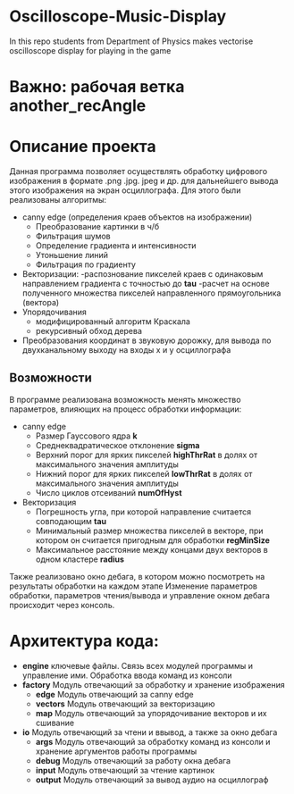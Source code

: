 # Oscilloscope-Music-Display
In this repo students from Department of Physics makes vectorise oscilloscope  display for playing in the game

# Важно: рабочая ветка another_recAngle

# Описание проекта
Данная программа позволяет осуществлять обработку цифрового изображения в формате .png .jpg. jpeg и др. для дальнейшего вывода этого изображения на экран осциллографа.
Для этого были реализованы алгоритмы:
- canny edge (определения краев объектов на изображении)
    - Преобразование картинки в ч/б
    - Фильтрация шумов
    - Определение градиента и интенсивности
    - Утоньшение линий
    - Фильтрация по градиенту
- Векторизации: 
    -распознование пикселей краев с одинаковым направлением градиента с точностью до **tau**
    -расчет на основе полученного множества пикселей направленного прямоугольника (вектора)
- Упорядочивания
    - модифицированный алгоритм Краскала
    - рекурсивный обход дерева
- Преобразования координат в звуковую дорожку, для вывода по двухканальному выходу на входы х и у осциллографа
## Возможности
В программе реализована возможность менять множество параметров, влияющих на процесс обработки информации:
- canny edge
    - Размер Гауссового ядра **k**
    - Среднеквадратическое отклонение **sigma**
    - Верхний порог для ярких пикселей **highThrRat** в долях от максимального значения амплитуды
    - Нижний порог для ярких пикселей **lowThrRat** в долях от максимального значения амплитуды   
    - Число циклов отсеиваний **numOfHyst**
- Векторизация
    - Погрешность угла, при которой направление считается совподающим **tau**
    - Минимальный размер множества пикселей в векторе, при котором он считается пригодным для обработки **regMinSize**
    - Максимальное расстояние между концами двух векторов в одном кластере **radius**

Также реализовано окно дебага, в котором можно посмотреть на результаты обработки на каждом этапе
Изменение параметров обработки, параметров чтения/вывода и управление окном дебага происходит через консоль.

# Архитектура кода:
- **engine** ключевые файлы. Связь всех модулей программы и управление ими. Обработка ввода команд из консоли
- **factory** Модуль отвечающий за обработку и хранение изображения
    - **edge** Модуль отвечающий за canny edge
    - **vectors** Модуль отвечающий за векторизацию
    - **map** Модуль отвечающий за упорядочивание векторов и их сшивание
- **io** Модуль отвечающий за чтени и ввывод, а также за окно дебага
    - **args** Модуль отвечающий за обработку команд из консоли и хранение аргументов работы программы
    - **debug** Модуль отвечающий за работу окна дебага
    - **input** Модуль отвечающий за чтение картинок
    - **output** Модуль отвечающий за вывод аудио на осциллограф
